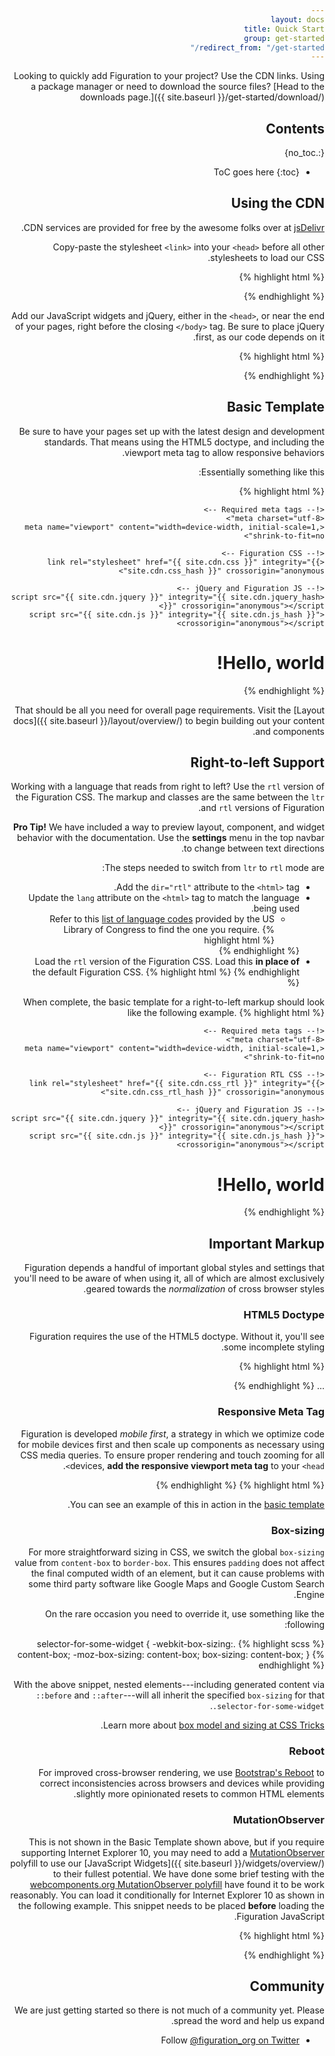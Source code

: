 ```yaml
---
layout: docs
title: Quick Start
group: get-started
redirect_from: "/get-started/"
---
```


Looking to quickly add Figuration to your project? Use the CDN links. Using a package manager or need to download the source files? [Head to the downloads page.]({{ site.baseurl }}/get-started/download/)

## Contents
{:.no_toc}

* ToC goes here
{:toc}

## Using the CDN

CDN services are provided for free by the awesome folks over at [jsDelivr](https://www.jsdelivr.com/).

Copy-paste the stylesheet `<link>` into your `<head>` before all other stylesheets to load our CSS.

{% highlight html %}
<link rel="stylesheet" href="{{ site.cdn.css }}" integrity="{{ site.cdn.css_hash }}" crossorigin="anonymous">
{% endhighlight %}

Add our JavaScript widgets and jQuery, either in the `<head>`, or near the end of your pages, right before the closing `</body>` tag. Be sure to place jQuery first, as our code depends on it.

{% highlight html %}
<script src="{{ site.cdn.jquery }}" integrity="{{ site.cdn.jquery_hash }}" crossorigin="anonymous"></script>
<script src="{{ site.cdn.js }}" integrity="{{ site.cdn.js_hash }}" crossorigin="anonymous"></script>
{% endhighlight %}

## Basic Template
Be sure to have your pages set up with the latest design and development standards. That means using the HTML5 doctype, and including the viewport meta tag to allow responsive behaviors.

Essentially something like this:

{% highlight html %}
<!DOCTYPE html>
<html lang="en-us">
  <head>
    <title>Hello, world!</title>

    <!-- Required meta tags -->
    <meta charset="utf-8">
    <meta name="viewport" content="width=device-width, initial-scale=1, shrink-to-fit=no">

    <!-- Figuration CSS -->
    <link rel="stylesheet" href="{{ site.cdn.css }}" integrity="{{ site.cdn.css_hash }}" crossorigin="anonymous">

    <!-- jQuery and Figuration JS -->
    <script src="{{ site.cdn.jquery }}" integrity="{{ site.cdn.jquery_hash }}" crossorigin="anonymous"></script>
    <script src="{{ site.cdn.js }}" integrity="{{ site.cdn.js_hash }}" crossorigin="anonymous"></script>
  </head>
  <body>
    <h1>Hello, world!</h1>
  </body>
</html>
{% endhighlight %}

That should be all you need for overall page requirements. Visit the [Layout docs]({{ site.baseurl }}/layout/overview/) to begin building out your content and components.

## Right-to-left Support

Working with a language that reads from right to left? Use the `rtl` version of the Figuration CSS.  The markup and classes are the same between the `ltr` and `rtl` versions of Figuration.

**Pro Tip!** We have included a way to preview layout, component, and widget behavior with the documentation.  Use the **settings** menu in the top navbar to change between text directions.

The steps needed to switch from `ltr` to `rtl` mode are:
- Add the `dir="rtl"` attribute to the `<html>` tag.
- Update the `lang` attribute on the `<html>` tag to match the language being used.
    - Refer to this [list of language codes](https://www.loc.gov/standards/iso639-2/php/code_list.php) provided by the US Library of Congress to find the one you require.
    {% highlight html %}
    <!-- This example is for a right-to-left Arabic layout -->
    <html lang="ar" dir="rtl">
    {% endhighlight %}
- Load the `rtl` version of the Figuration CSS.  Load this **in place of** the default Figuration CSS.
    {% highlight html %}
    <!-- Figuration RTL CSS -->
    <link rel="stylesheet" href="{{ site.cdn.css_rtl }}" integrity="{{ site.cdn.css_rtl_hash }}" crossorigin="anonymous">
    {% endhighlight %}

When complete, the basic template for a right-to-left markup should look like the following example.
{% highlight html %}
<!DOCTYPE html>
<html lang="ar" dir="rtl">
  <head>
    <title>Hello, world!</title>

    <!-- Required meta tags -->
    <meta charset="utf-8">
    <meta name="viewport" content="width=device-width, initial-scale=1, shrink-to-fit=no">

    <!-- Figuration RTL CSS -->
    <link rel="stylesheet" href="{{ site.cdn.css_rtl }}" integrity="{{ site.cdn.css_rtl_hash }}" crossorigin="anonymous">

    <!-- jQuery and Figuration JS -->
    <script src="{{ site.cdn.jquery }}" integrity="{{ site.cdn.jquery_hash }}" crossorigin="anonymous"></script>
    <script src="{{ site.cdn.js }}" integrity="{{ site.cdn.js_hash }}" crossorigin="anonymous"></script>
  </head>
  <body>
    <h1>Hello, world!</h1>
  </body>
</html>
{% endhighlight %}

## Important Markup

Figuration depends a handful of important global styles and settings that you'll need to be aware of when using it, all of which are almost exclusively geared towards the *normalization* of cross browser styles.

### HTML5 Doctype

Figuration requires the use of the HTML5 doctype. Without it, you'll see some incomplete styling.

{% highlight html %}
<!DOCTYPE html>
<html lang="en-us">
  ...
</html>
{% endhighlight %}

### Responsive Meta Tag

Figuration is developed *mobile first*, a strategy in which we optimize code for mobile devices first and then scale up components as necessary using CSS media queries. To ensure proper rendering and touch zooming for all devices, **add the responsive viewport meta tag** to your `<head>`.

{% highlight html %}
<meta name="viewport" content="width=device-width, initial-scale=1, shrink-to-fit=no">
{% endhighlight %}

You can see an example of this in action in the [basic template](#basic-template).

### Box-sizing

For more straightforward sizing in CSS, we switch the global `box-sizing` value from `content-box` to `border-box`. This ensures `padding` does not affect the final computed width of an element, but it can cause problems with some third party software like Google Maps and Google Custom Search Engine.

On the rare occasion you need to override it, use something like the following:

{% highlight scss %}
.selector-for-some-widget {
  -webkit-box-sizing: content-box;
     -moz-box-sizing: content-box;
          box-sizing: content-box;
}
{% endhighlight %}

With the above snippet, nested elements---including generated content via `::before` and `::after`---will all inherit the specified `box-sizing` for that `.selector-for-some-widget`.

Learn more about [box model and sizing at CSS Tricks](https://css-tricks.com/box-sizing/).

### Reboot

For improved cross-browser rendering, we use [Bootstrap's Reboot](http://v4-alpha.getbootstrap.com/content/reboot/) to correct inconsistencies across browsers and devices while providing slightly more opinionated resets to common HTML elements.

### MutationObserver

This is not shown in the Basic Template shown above, but if you require supporting Internet Explorer 10, you may need to add a [MutationObserver](https://developer.mozilla.org/en-US/docs/Web/API/MutationObserver) polyfill to use our [JavaScript Widgets]({{ site.baseurl }}/widgets/overview/) to their fullest potential.  We have done some brief testing with the [webcomponents.org MutationObserver polyfill](https://github.com/webcomponents/webcomponentsjs) have found it to be work reasonably.  You can load it conditionally for Internet Explorer 10 as shown in the following example.  This snippet needs to be placed **before** loading the Figuration JavaScript.

{% highlight html %}
<!--[if lt IE 10]>
  <script src="{{ site.cdn.mutate }}" integrity="{{ site.cdn.mutate_hash }}" crossorigin="anonymous"></script>
<![endif]-->
{% endhighlight %}

## Community

We are just getting started so there is not much of a community yet.  Please spread the word and help us expand.

- Follow [@figuration_org on Twitter](https://twitter.com/figuration_org)